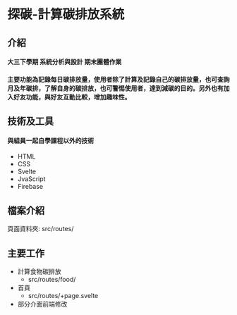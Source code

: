 # 探碳-計算碳排放系統

## 介紹
#### 大三下學期 系統分析與設計 期末團體作業
#### 主要功能為記錄每日碳排放量，使用者除了計算及記錄自己的碳排放量，也可查詢月及年碳排，了解自身的碳排放，也可警惕使用者，達到減碳的目的。另外也有加入好友功能，與好友互動比較，增加趣味性。

## 技術及工具
#### 與組員一起自學課程以外的技術
* HTML
* CSS
* Svelte
* JvaScript
* Firebase

## 檔案介紹
頁面資料夾: src/routes/

## 主要工作
* 計算食物碳排放
    * src/routes/food/
* 首頁
    * src/routes/+page.svelte
* 部分介面前端修改
